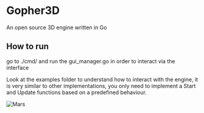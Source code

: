 # Gopher3D
An open source 3D engine written in Go

## How to run

go to ./cmd/ and run the gui_manager.go in order to interact via the interface

Look at the examples folder to understand how to interact with the engine, it is very similar to other implementations, you only need to implement a Start and Update functions based on a predefined behaviour.

![Mars](https://github.com/nicolasmd87/Gopher3D/assets/8224408/09d2a39b-c1cb-4548-87fb-1a877df24453)
